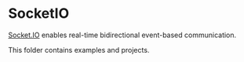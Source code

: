 # SocketIO

<p><a href="http://socket.io/">Socket.IO</a> enables real-time bidirectional event-based communication.
<p>This folder contains examples and projects.
